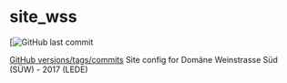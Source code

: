 # site_wss

[![GitHub last commit](https://img.shields.io/github/last-commit/:user/:repo.svg)
	
[GitHub versions/tags/commits](#github-versionstagscommits)
Site config for Domäne Weinstrasse Süd (SÜW)  - 2017 (LEDE)
